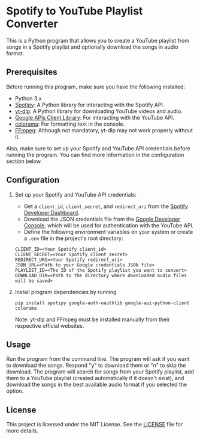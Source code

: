 # Spotify to YouTube Playlist Converter

This is a Python program that allows you to create a YouTube playlist from songs in a Spotify playlist and optionally download the songs in audio format.

## Prerequisites

Before running this program, make sure you have the following installed:

- Python 3.x
- [Spotipy](https://github.com/plamere/spotipy): A Python library for interacting with the Spotify API.
- [yt-dlp](https://github.com/yt-dlp/yt-dlp): A Python library for downloading YouTube videos and audio.
- [Google APIs Client Library](https://developers.google.com/api-client-library/python/start/installation): For interacting with the YouTube API.
- [colorama](https://pypi.org/project/colorama/): For formatting text in the console.
- [FFmpeg](https://ffmpeg.org/): Although not mandatory, yt-dlp may not work properly without it.

Also, make sure to set up your Spotify and YouTube API credentials before running the program. You can find more information in the configuration section below.

## Configuration

1. Set up your Spotify and YouTube API credentials:

   - Get a `client_id`, `client_secret`, and `redirect_uri` from the [Spotify Developer Dashboard](https://developer.spotify.com/dashboard/applications).
   - Download the JSON credentials file from the [Google Developer Console](https://console.developers.google.com/), which will be used for authentication with the YouTube API.
   - Define the following environment variables on your system or create a `.env` file in the project's root directory:

   ```plaintext
   CLIENT_ID=<Your Spotify client_id>
   CLIENT_SECRET=<Your Spotify client_secret>
   REDIRECT_URI=<Your Spotify redirect_uri>
   JSON_URL=<Path to your Google credentials JSON file>
   PLAYLIST_ID=<The ID of the Spotify playlist you want to convert>
   DOWNLOAD_DIR=<Path to the directory where downloaded audio files will be saved>
   ```
2. Install program dependencies by running
    ```plaintext
    pip install spotipy google-auth-oauthlib google-api-python-client colorama
     ```
    Note: yt-dlp and FFmpeg must be installed manually from their respective official websites.
## Usage

Run the program from the command line. The program will ask if you want to download the songs.
Respond "y" to download them or "n" to skip the download.
The program will search for songs from your Spotify playlist, add them to a YouTube playlist (created automatically if it doesn't exist),
and download the songs in the best available audio format if you selected the option.

## License
This project is licensed under the MIT License. See the [LICENSE](https://github.com/Condorbox/SpotifyToYoutube/blob/main/LICENSE) file for more details.
